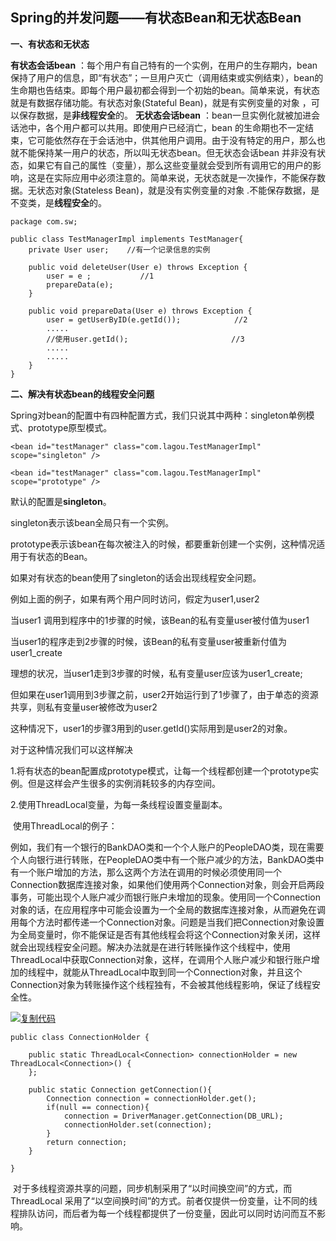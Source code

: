 ## Spring的并发问题——有状态Bean和无状态Bean

**一、有状态和无状态**

**有状态会话bean**  ：每个用户有自己特有的一个实例，在用户的生存期内，bean保持了用户的信息，即“有状态”；一旦用户灭亡（调用结束或实例结束），bean的生命期也告结束。即每个用户最初都会得到一个初始的bean。简单来说，有状态就是有数据存储功能。有状态对象(Stateful Bean)，就是有实例变量的对象 ，可以保存数据，是**非线程安全**的。
**无状态会话bean**  ：bean一旦实例化就被加进会话池中，各个用户都可以共用。即使用户已经消亡，bean  的生命期也不一定结束，它可能依然存在于会话池中，供其他用户调用。由于没有特定的用户，那么也就不能保持某一用户的状态，所以叫无状态bean。但无状态会话bean  并非没有状态，如果它有自己的属性（变量），那么这些变量就会受到所有调用它的用户的影响，这是在实际应用中必须注意的。简单来说，无状态就是一次操作，不能保存数据。无状态对象(Stateless Bean)，就是没有实例变量的对象 .不能保存数据，是不变类，是**线程安全**的。

```
package com.sw;

public class TestManagerImpl implements TestManager{
    private User user;    //有一个记录信息的实例

    public void deleteUser(User e) throws Exception {
        user = e ;           //1
        prepareData(e);
    }

    public void prepareData(User e) throws Exception {
        user = getUserByID(e.getId());            //2
        .....
        //使用user.getId();                       //3
        .....
        .....
    }    
}
```

 

**二、解决有状态bean的线程安全问题**

Spring对bean的配置中有四种配置方式，我们只说其中两种：singleton单例模式、prototype原型模式。

```
<bean id="testManager" class="com.lagou.TestManagerImpl" scope="singleton" />

<bean id="testManager" class="com.lagou.TestManagerImpl" scope="prototype" />
```

默认的配置是**singleton**。

singleton表示该bean全局只有一个实例。

prototype表示该bean在每次被注入的时候，都要重新创建一个实例，这种情况适用于有状态的Bean。

 

如果对有状态的bean使用了singleton的话会出现线程安全问题。

例如上面的例子，如果有两个用户同时访问，假定为user1,user2

当user1 调用到程序中的1步骤的时候，该Bean的私有变量user被付值为user1

当user1的程序走到2步骤的时候，该Bean的私有变量user被重新付值为user1_create

理想的状况，当user1走到3步骤的时候，私有变量user应该为user1_create;

但如果在user1调用到3步骤之前，user2开始运行到了1步骤了，由于单态的资源共享，则私有变量user被修改为user2

这种情况下，user1的步骤3用到的user.getId()实际用到是user2的对象。



对于这种情况我们可以这样解决

1.将有状态的bean配置成prototype模式，让每一个线程都创建一个prototype实例。但是这样会产生很多的实例消耗较多的内存空间。

2.使用ThreadLocal变量，为每一条线程设置变量副本。

 

​	使用ThreadLocal的例子：

​	例如，我们有一个银行的BankDAO类和一个个人账户的PeopleDAO类，现在需要个人向银行进行转账，在PeopleDAO类中有一个账户减少的方法，BankDAO类中有一个账户增加的方法，那么这两个方法在调用的时候必须使用同一个Connection数据库连接对象，如果他们使用两个Connection对象，则会开启两段事务，可能出现个人账户减少而银行账户未增加的现象。使用同一个Connection对象的话，在应用程序中可能会设置为一个全局的数据库连接对象，从而避免在调用每个方法时都传递一个Connection对象。问题是当我们把Connection对象设置为全局变量时，你不能保证是否有其他线程会将这个Connection对象关闭，这样就会出现线程安全问题。解决办法就是在进行转账操作这个线程中，使用ThreadLocal中获取Connection对象，这样，在调用个人账户减少和银行账户增加的线程中，就能从ThreadLocal中取到同一个Connection对象，并且这个Connection对象为转账操作这个线程独有，不会被其他线程影响，保证了线程安全性。

[![复制代码](https://common.cnblogs.com/images/copycode.gif)](javascript:void(0);)

```
public class ConnectionHolder {
    
    public static ThreadLocal<Connection> connectionHolder = new ThreadLocal<Connection>() {
    };
    
    public static Connection getConnection(){
        Connection connection = connectionHolder.get();
        if(null == connection){
            connection = DriverManager.getConnection(DB_URL);
            connectionHolder.set(connection);
        }
        return connection;
    }
 
}
```

​	对于多线程资源共享的问题，同步机制采用了“以时间换空间”的方式，而 ThreadLocal 采用了“以空间换时间”的方式。前者仅提供一份变量，让不同的线程排队访问，而后者为每一个线程都提供了一份变量，因此可以同时访问而互不影响。